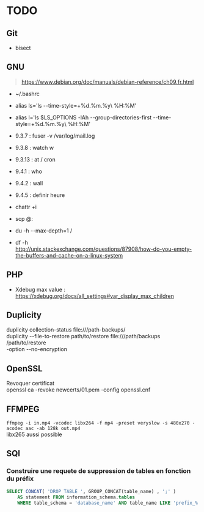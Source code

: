 # TODO

## Git
 * bisect

## GNU
> https://www.debian.org/doc/manuals/debian-reference/ch09.fr.html
 * ~/.bashrc
 * alias ls='ls --time-style=+%d.%m.%y\ %H:%M'
 * alias l='ls $LS_OPTIONS -lAh --group-directories-first --time-style=+%d.%m.%y\ %H:%M'
 * 9.3.7 : fuser -v /var/log/mail.log
 * 9.3.8 : watch w
 * 9.3.13 : at / cron
 * 9.4.1 : who
 * 9.4.2 : wall
 * 9.4.5 : definir heure
 * chattr +i
 * scp <file> <username>@<IP address or hostname>:<Destination>
 
 * du -h --max-depth=1 /  
 * df -h  
 http://unix.stackexchange.com/questions/87908/how-do-you-empty-the-buffers-and-cache-on-a-linux-system  
 
## PHP
 * Xdebug max value : https://xdebug.org/docs/all_settings#var_display_max_children

## Duplicity
 duplicity collection-status file:///path-backups/  
 duplicity --file-to-restore path/to/restore  file:///path/backups /path/to/restore  
 -option  --no-encryption

## OpenSSL
Revoquer certificat  
openssl ca -revoke newcerts/01.pem -config openssl.cnf  

## FFMPEG
`ffmpeg -i in.mp4 -vcodec libx264 -f mp4 -preset veryslow -s 480x270 -acodec aac -ab 128k out.mp4`  
libx265 aussi possible


## SQl

### Construire une requete de suppression de tables en fonction du préfix  
```sql
SELECT CONCAT( 'DROP TABLE ', GROUP_CONCAT(table_name) , ';' ) 
    AS statement FROM information_schema.tables 
    WHERE table_schema = 'database_name' AND table_name LIKE 'prefix_%';
```
